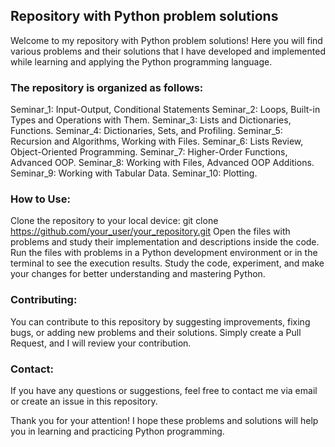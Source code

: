 ## Repository with Python problem solutions
Welcome to my repository with Python problem solutions! Here you will find various problems and their solutions that I have developed and implemented while learning and applying the Python programming language.

### The repository is organized as follows:
Seminar_1: Input-Output, Conditional Statements 
Seminar_2: Loops, Built-in Types and Operations with Them. 
Seminar_3: Lists and Dictionaries, Functions. 
Seminar_4: Dictionaries, Sets, and Profiling. 
Seminar_5: Recursion and Algorithms, Working with Files. 
Seminar_6: Lists Review, Object-Oriented Programming. 
Seminar_7: Higher-Order Functions, Advanced OOP. 
Seminar_8: Working with Files, Advanced OOP Additions. 
Seminar_9: Working with Tabular Data. 
Seminar_10: Plotting.

### How to Use:
Clone the repository to your local device: git clone https://github.com/your_user/your_repository.git Open the files with problems and study their implementation and descriptions inside the code. Run the files with problems in a Python development environment or in the terminal to see the execution results. Study the code, experiment, and make your changes for better understanding and mastering Python.

### Contributing:
You can contribute to this repository by suggesting improvements, fixing bugs, or adding new problems and their solutions. Simply create a Pull Request, and I will review your contribution.

### Contact:
If you have any questions or suggestions, feel free to contact me via email or create an issue in this repository.

Thank you for your attention! I hope these problems and solutions will help you in learning and practicing Python programming.
